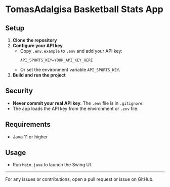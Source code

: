 # TomasAdalgisa Basketball Stats App

## Setup

1. **Clone the repository**
2. **Configure your API key**
   - Copy `.env.example` to `.env` and add your API key:
     ```
     API_SPORTS_KEY=YOUR_API_KEY_HERE
     ```
   - Or set the environment variable `API_SPORTS_KEY`.
3. **Build and run the project**

## Security
- **Never commit your real API key**. The `.env` file is in `.gitignore`.
- The app loads the API key from the environment or `.env` file.

## Requirements
- Java 11 or higher

## Usage
- Run `Main.java` to launch the Swing UI.

---

For any issues or contributions, open a pull request or issue on GitHub.
